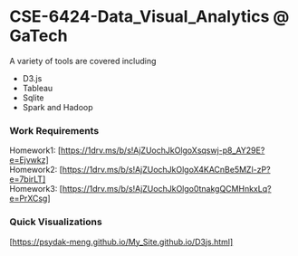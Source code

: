 # CSE-6424-Data_Visual_Analytics  @ GaTech
A variety of tools are covered including 
* D3.js
* Tableau
* Sqlite
* Spark and Hadoop
### Work Requirements ###
Homework1: [https://1drv.ms/b/s!AjZUochJkOlgoXsqswj-p8_AY29E?e=Ejvwkz]
<br/> Homework2: [https://1drv.ms/b/s!AjZUochJkOlgoX4KACnBe5MZl-zP?e=7birLT]
<br/> Homework3: [https://1drv.ms/b/s!AjZUochJkOlgo0tnakgQCMHnkxLq?e=PrXCsg]

### Quick Visualizations ###
[https://psydak-meng.github.io/My_Site.github.io/D3js.html]
